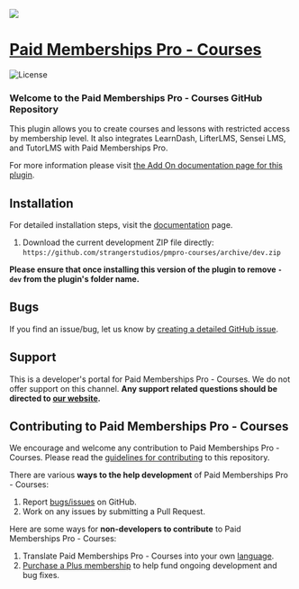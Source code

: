 ![](pmpro-courses-banner.jpg)

# [Paid Memberships Pro - Courses](https://www.paidmembershipspro.com/add-ons/pmpro-courses-lms-integration/) #
[comment]: # (Generate badges from shields.io, only works for .org plugins to get other stats etc. We'd have to create our own endpoints for Premium plugins)

![License](https://img.shields.io/badge/license-GPL--2.0%2B-red.svg?style=flat-square)

### Welcome to the Paid Memberships Pro - Courses GitHub Repository

This plugin allows you to create courses and lessons with restricted access by membership level. It also integrates LearnDash, LifterLMS, Sensei LMS, and TutorLMS with Paid Memberships Pro.

For more information please visit [the Add On documentation page for this plugin](https://www.paidmembershipspro.com/add-ons/pmpro-courses-lms-integration/).

## Installation ##
For detailed installation steps, visit the [documentation](https://www.paidmembershipspro.com/add-ons/pmpro-courses-lms-integration/) page.

1. Download the current development ZIP file directly: `https://github.com/strangerstudios/pmpro-courses/archive/dev.zip`

**Please ensure that once installing this version of the plugin to remove `-dev` from the plugin's folder name.**

## Bugs ##
If you find an issue/bug, let us know by [creating a detailed GitHub issue](https://github.com/strangerstudios/pmpro-courses/issues/new/choose).

## Support ##
This is a developer's portal for Paid Memberships Pro - Courses. We do not offer support on this channel. **Any support related questions should be directed to [our website](https://www.paidmembershipspro.com/add-ons/pmpro-courses-lms-integration/).**

## Contributing to Paid Memberships Pro - Courses ##
We encourage and welcome any contribution to Paid Memberships Pro - Courses. Please read the [guidelines for contributing](https://github.com/strangerstudios/pmpro-courses/blob/dev/.github/CONTRIBUTING.md) to this repository.

There are various **ways to the help development** of Paid Memberships Pro - Courses:

1. Report [bugs/issues](https://github.com/strangerstudios/pmpro-courses/issues/new/choose) on GitHub.
2. Work on any issues by submitting a Pull Request.

Here are some ways for **non-developers to contribute** to Paid Memberships Pro - Courses:

1. Translate Paid Memberships Pro - Courses into your own [language](https://www.paidmembershipspro.com/paid-memberships-pro-in-your-language/).
2. [Purchase a Plus membership](https://paidmembershipspro.com/pricing) to help fund ongoing development and bug fixes.
